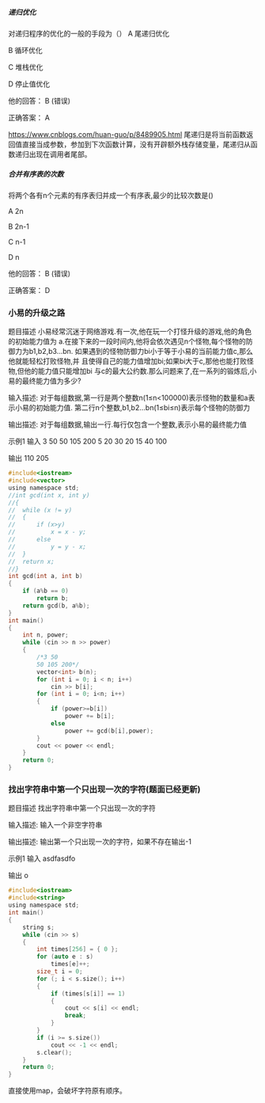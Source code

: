 ##### 递归优化
对递归程序的优化的一般的手段为（）
A 尾递归优化

B 循环优化

C 堆栈优化

D 停止值优化

他的回答： B (错误)

正确答案： A

https://www.cnblogs.com/huan-guo/p/8489905.html
尾递归是将当前函数返回值直接当成参数，参加到下次函数计算，没有开辟额外栈存储变量，尾递归从函数递归出现在调用者尾部。
##### 合并有序表的次数
将两个各有n个元素的有序表归并成一个有序表,最少的比较次数是()

A 2n

B 2n-1

C n-1

D n

他的回答： B (错误)

正确答案： D
### 小易的升级之路
题目描述
小易经常沉迷于网络游戏.有一次,他在玩一个打怪升级的游戏,他的角色的初始能力值为 a.在接下来的一段时间内,他将会依次遇见n个怪物,每个怪物的防御力为b1,b2,b3...bn. 如果遇到的怪物防御力bi小于等于小易的当前能力值c,那么他就能轻松打败怪物,并 且使得自己的能力值增加bi;如果bi大于c,那他也能打败怪物,但他的能力值只能增加bi 与c的最大公约数.那么问题来了,在一系列的锻炼后,小易的最终能力值为多少?

输入描述:
对于每组数据,第一行是两个整数n(1≤n<100000)表示怪物的数量和a表示小易的初始能力值.
第二行n个整数,b1,b2...bn(1≤bi≤n)表示每个怪物的防御力

输出描述:
对于每组数据,输出一行.每行仅包含一个整数,表示小易的最终能力值

示例1
输入
3 50
50 105 200
5 20
30 20 15 40 100

输出
110
205

```c
#include<iostream>
#include<vector>
using namespace std;
//int gcd(int x, int y)
//{
//	while (x != y)
//	{
//		if (x>y)
//			x = x - y;
//		else
//			y = y - x;
//	}
//	return x;
//}
int gcd(int a, int b)
{
	if (a%b == 0)
		return b;
	return gcd(b, a%b);
}
int main()
{
	int n, power;
	while (cin >> n >> power)
	{
		/*3 50
		50 105 200*/
		vector<int> b(n);
		for (int i = 0; i < n; i++)
			cin >> b[i];
		for (int i = 0; i<n; i++)
		{
			if (power>=b[i])
				power += b[i];
			else
				power += gcd(b[i],power);
		}
		cout << power << endl;
	}
	return 0;
}
```
### 找出字符串中第一个只出现一次的字符(题面已经更新)
题目描述
找出字符串中第一个只出现一次的字符

输入描述:
输入一个非空字符串

输出描述:
输出第一个只出现一次的字符，如果不存在输出-1

示例1
输入
asdfasdfo

输出
o

```c
#include<iostream>
#include<string>
using namespace std;
int main()
{
	string s;
	while (cin >> s)
	{
		int times[256] = { 0 };
		for (auto e : s)
			times[e]++;
		size_t i = 0;
		for (; i < s.size(); i++)
		{
			if (times[s[i]] == 1)
			{
				cout << s[i] << endl;
				break;
			}
		}
		if (i >= s.size())
			cout << -1 << endl;
		s.clear();
	}
	return 0;
}
```
直接使用map，会破坏字符原有顺序。
